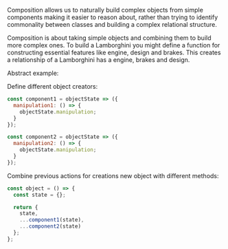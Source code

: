Composition allows us to naturally build complex objects from simple components making it 
easier to reason about, rather than trying to identify commonality between classes and 
building a complex relational structure.

Composition is about taking simple objects and combining them to build more complex ones. 
To build a Lamborghini you might define a function for constructing essential features 
like engine, design and brakes. This creates a relationship of a Lamborghini has a engine, 
brakes and design.

Abstract example:

Define different object creators:

```js
const component1 = objectState => ({
  manipulation1: () => {
    objectState.manipulation;
  }
});

const component2 = objectState => ({
  manipulation2: () => {
    objectState.manipulation;
  }
});
```

Combine previous actions for creations new object with different methods:

```js
const object = () => {
  const state = {};

  return {
    state,
    ...component1(state),
    ...component2(state)
  };
};
```

